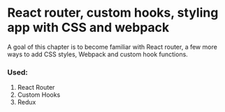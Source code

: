 # React router, custom hooks, styling app with CSS and webpack

A goal of this chapter is to become familiar with React router, a few more ways to add CSS styles, Webpack and custom hook functions.

### Used:
1. React Router
2. Custom Hooks
3. Redux